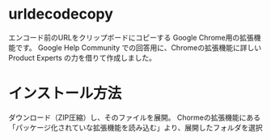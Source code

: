 # urldecodecopy
エンコード前のURLをクリップボードにコピーする Google Chrome用の拡張機能です。
Google Help Community での回答用に、Chromeの拡張機能に詳しい Product Experts の力を借りて作成しました。

# インストール方法
ダウンロード（ZIP圧縮）し、そのファイルを展開。
Chormeの拡張機能にある「パッケージ化されていな拡張機能を読み込む」より、展開したフォルダを選択
